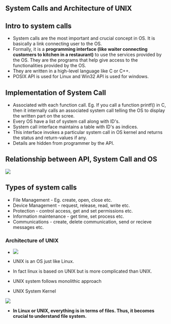 

## System Calls and Architecture of UNIX

## Intro to system calls

- System calls are the most important and crucial concept in OS. It is basically a link connecting user to the OS.
- Formally, it is a **programming interface (like waiter connecting customers to kitchen in a restaurant)** to use the services provided by the OS. They are the programs that help give access to the functionalities provided by the OS.
- They are written in a high-level language like C or C++.
- POSIX API is used for Linux and Win32 API is used for windows.

## Implementation of System Call

- Associated with each function call. Eg. If you call a function printf() in C, then it internally calls an associated system call telling the OS to display the written part on the scree.
- Every OS have a list of system call along with ID's.
- System call interface maintains a table with ID's as indices.
- This interface invokes a particular system call in OS kernel and returns the status and return-values if any.
- Details are hidden from programmer by the API.

## Relationship between API, System Call and OS

![](/assets/images/2021-08-29-10-48-06.png)

## Types of system calls

- File Management - Eg. create, open, close etc.
- Device Management - request, release, read, write etc.
- Protection - control access, get and set permissions etc.
- Information maintenance - get time, set process etc.
- Communications - create, delete communication, send or recieve messages etc.

### Architecture of UNIX

- ![](/assets/images/2021-08-29-11-08-15.png)

- UNIX is an OS just like Linux.

- In fact linux is based on UNIX but is more complicated than UNIX.

- UNIX system follows monolithic approach

- UNIX System Kernel

![](/assets/images/2021-08-29-11-10-53.png)

- **In Linux or UNIX, everything is in terms of files. Thus, it becomes crucial to understand file system.**

